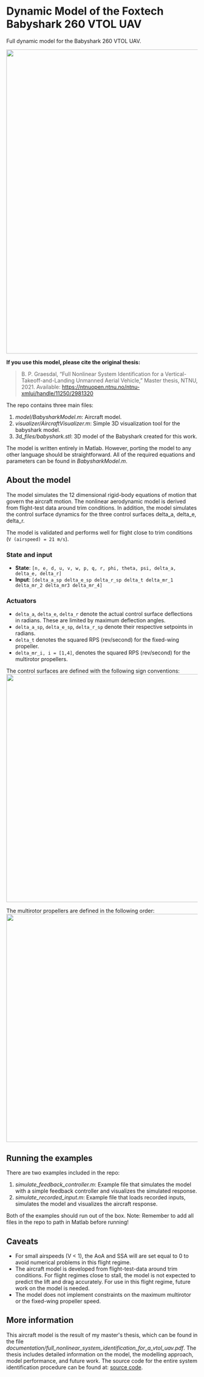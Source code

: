 # Dynamic Model of the Foxtech Babyshark 260 VTOL UAV
Full dynamic model for the Babyshark 260 VTOL UAV.

<img src="https://user-images.githubusercontent.com/35483844/139727366-eb39f3f5-01c7-4e4c-86a9-0f0902c28979.png" width="800">

**If you use this model, please cite the original thesis:**
> B. P. Graesdal, “Full Nonlinear System Identification for a Vertical-Takeoff-and-Landing Unmanned Aerial Vehicle,” Master thesis, NTNU, 2021. Available: https://ntnuopen.ntnu.no/ntnu-xmlui/handle/11250/2981320

The repo contains three main files:
1. *model/BabysharkModel.m*: Aircraft model.
2. *visualizer/AircraftVisualizer.m*: Simple 3D visualization tool for the babyshark model.
3. *3d_files/babyshark.stl*: 3D model of the Babyshark created for this work.

The model is written entirely in Matlab. However, porting the model to any other language should be straightforward. All of the required equations and parameters can be found in *BabysharkModel.m*.

## About the model
The model simulates the 12 dimensional rigid-body equations of motion that
govern the aircraft motion. The nonlinear aerodynamic model is
derived from flight-test data around trim conditions.
In addition, the model simulates the control surface dynamics for the
three control surfaces delta_a, delta_e, delta_r.

The model is validated and performs well for flight close to trim conditions (`V (airspeed) = 21 m/s`).

### State and input
* **State**: `[n, e, d, u, v, w, p, q, r, phi, theta, psi, delta_a, delta_e, delta_r]`
* **Input**: `[delta_a_sp delta_e_sp delta_r_sp delta_t delta_mr_1 delta_mr_2 delta_mr3 delta_mr_4]`

### Actuators
* `delta_a`, `delta_e`, `delta_r` denote the actual control surface
deflections in radians. These are limited by maximum deflection angles.
* `delta_a_sp`, `delta_e_sp`, `delta_r_sp` denote their respective setpoints
in radians.
* `delta_t` denotes the squared RPS (rev/second) for the fixed-wing propeller.
* `delta_mr_i, i = [1,4]`, denotes the squared RPS (rev/second) for the multirotor propellers.

The control surfaces are defined with the following sign conventions:
<img src="https://user-images.githubusercontent.com/35483844/139251373-e6deee3a-46ed-4fdf-b736-263ed808e8fa.jpg" width="600">

The multirotor propellers are defined in the following order:
<img src="https://user-images.githubusercontent.com/35483844/139251337-1b7a43ef-1670-4dc9-8ce9-1fa7a64ec2cd.jpg" width="600">

## Running the examples
There are two examples included in the repo:
1. *simulate_feedback_controller.m*: Example file that simulates the model with a simple feedback controller and visualizes the simulated response.
2. *simulate_recorded_input.m*: Example file that loads recorded inputs, simulates the model and visualizes the aircraft response.

Both of the examples should run out of the box. Note: Remember to add all files in the repo to path in Matlab before running!

## Caveats
* For small airspeeds (V < 1), the AoA and SSA will are set
equal to 0 to avoid numerical problems in this flight regime.
* The aircraft model is developed from flight-test-data around trim conditions. For flight regimes close to stall, the model is not expected to predict the lift and drag accurately. For use in this flight regime, future work on the model is needed.
* The model does not implement constraints on the maximum multirotor or the fixed-wing propeller speed.

## More information
This aircraft model is the result of my master's thesis, which can be found in the file *documentation/full_nonlinear_system_identification_for_a_vtol_uav.pdf*. The thesis includes detailed information on the model, the modelling approach, model performance, and future work. The source code for the entire system identification procedure can be found at: [source code](https://github.com/bernhardpg/vtol-system-identification).

